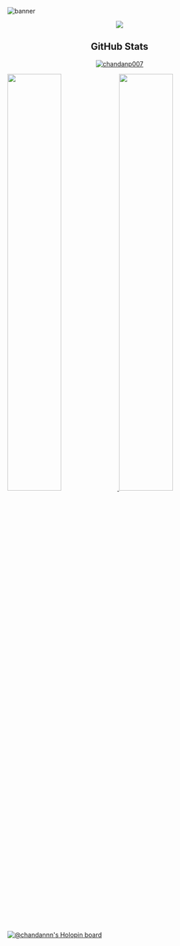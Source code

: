 
![banner](https://wiidgets.vercel.app/api/banner?title=Chandan%20Pandey&bio=%F0%9F%91%A8%E2%80%8D%F0%9F%8E%93%20UG%20|%20%E2%99%A8%EF%B8%8F%20Java%20Developer%20|%20%F0%9F%91%A8%E2%80%8D%F0%9F%92%BBMERN%20Dev&twitter=ChandanP007)

<!-- <div class="gif" align="center">
<img  align="center" src="https://camo.githubusercontent.com/cae12fddd9d6982901d82580bdf321d81fb299141098ca1c2d4891870827bf17/68747470733a2f2f6d69726f2e6d656469756d2e636f6d2f6d61782f313336302f302a37513379765349765f7430696f4a2d5a2e676966" height="160px"></div> -->



<!-- <p align="center">
<img src="https://readme-typing-svg.herokuapp.com?size=25&color=33cc33&vCenter=true&lines=I+am+a+Student;Undergrad+at+JIS+University;Programmer;Java+Developer;Develops+Android+Apps;Fullstack+MERN+Developer...;&center=true">
</p> -->
  
  


<div class="stalkers" align="center">
<a href="https://hits.seeyoufarm.com"><img src="https://hits.seeyoufarm.com/api/count/incr/badge.svg?url=https%3A%2F%2Fgithub.com%2FChandanP007%2Fhit-counter&count_bg=%23F33333&title_bg=%231B1A1A&icon=iconify.svg&icon_color=%23E7E7E7&title=Visitors&edge_flat=false"/></a>
</div>






<h2 align="center">GitHub Stats</h2>
<p align="center"> <a href="https://github.com/ryo-ma/github-profile-trophy"><img src="https://github-profile-trophy.vercel.app/?username=chandanp007" alt="chandanp007" /></a> </p>

<a href="https://github.com/ChandanP007/github-readme-stats">
  <img width= 49%  style="max-width: 100%" src="https://github-readme-stats.vercel.app/api?username=ChandanP007&theme=dark&hide_border=true&show_icons=true&count_private=true" />
</a>
<a href="https://github.com/ChandanP007/convoychat">
  <img width= 49% style="max-width: 100%" src="https://github-readme-streak-stats.herokuapp.com/?user=ChandanP007&amp;theme=dark&amp;hide_border=true" />
</a>



[![@chandannn's Holopin board](https://holopin.io/api/user/board?user=chandannn)](https://holopin.io/@chandannn)

